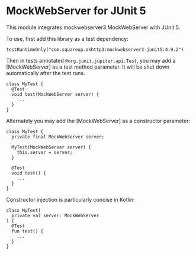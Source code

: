 MockWebServer for JUnit 5
=========================

This module integrates mockwebserver3.MockWebServer with JUnit 5.

To use, first add this library as a test dependency:

```
testRuntimeOnly("com.squareup.okhttp3:mockwebserver3-junit5:4.9.2")
```

Then in tests annotated `@org.junit.jupiter.api.Test`, you may add a [MockWebServer] as a test
method parameter. It will be shut down automatically after the test runs.

```
class MyTest {
  @Test
  void test(MockWebServer server) {
    ...
  }
}
```

Alternately you may add the [MockWebServer] as a constructor parameter:

```
class MyTest {
  private final MockWebServer server;

  MyTest(MockWebServer server) {
    this.server = server;
  }
  
  @Test
  void test() {
    ...
  }
}
```

Constructor injection is particularly concise in Kotlin:

```
class MyTest(
  private val server: MockWebServer
) {
  @Test
  fun test() {
    ...
  }
}
```
